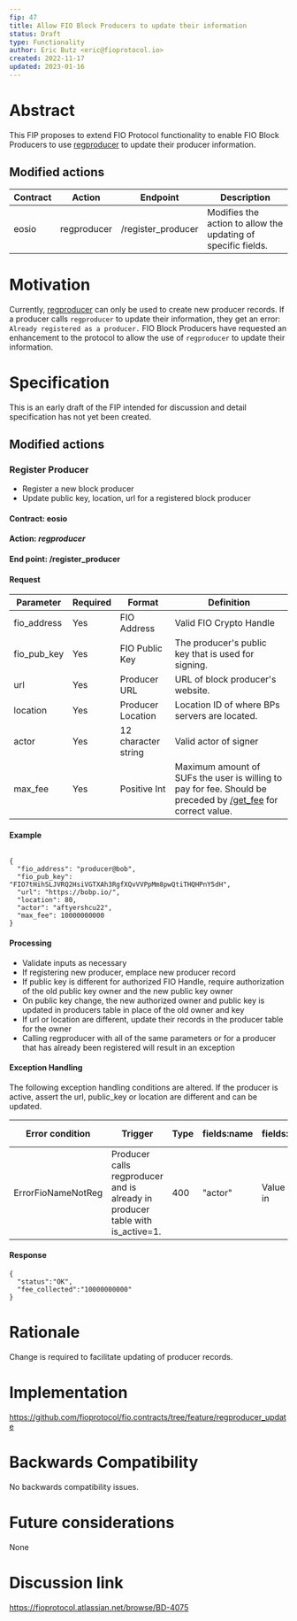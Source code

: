 ```yaml
---
fip: 47
title: Allow FIO Block Producers to update their information
status: Draft
type: Functionality
author: Eric Butz <eric@fioprotocol.io>
created: 2022-11-17
updated: 2023-01-16
---
```


# Abstract
This FIP proposes to extend FIO Protocol functionality to enable FIO Block Producers to use [regproducer](https://developers.fioprotocol.io/pages/api/fio-api/#options-regproducer) to update their producer information.

## Modified actions
|Contract|Action|Endpoint|Description|
|---|---|---|---|
|eosio|regproducer|/register_producer|Modifies the action to allow the updating of specific fields.|

# Motivation
Currently, [regproducer](https://developers.fioprotocol.io/pages/api/fio-api/#options-regproducer) can only be used to create new producer records. If a producer calls `regproducer` to update their information, they get an error: `Already registered as a producer.` FIO Block Producers have requested an enhancement to the protocol to allow the use of `regproducer` to update their information.

# Specification
This is an early draft of the FIP intended for discussion and detail specification has not yet been created.

## Modified actions

### Register Producer
* Register a new block producer
* Update public key, location, url for a registered block producer 

#### Contract: eosio

#### Action: *regproducer*

#### End point: /register_producer 

#### Request
|Parameter|Required|Format|Definition|
|---|---|---|---|
|fio_address|Yes|FIO Address|Valid FIO Crypto Handle|
|fio_pub_key|Yes|FIO Public Key|The producer's public key that is used for signing.|
|url|Yes|Producer URL|URL of block producer's website.|
|location|Yes|Producer Location|Location ID of where BPs servers are located.|
|actor|Yes|12 character string|Valid actor of signer|
|max_fee|Yes|Positive Int|Maximum amount of SUFs the user is willing to pay for fee. Should be preceded by [/get_fee](https://developers.fioprotocol.io/api/api-spec/reference/get-fee/get-fee) for correct value.|

#### Example
```

{
  "fio_address": "producer@bob",
  "fio_pub_key": "FIO7tHihSLJVRQ2HsiVGTXAh3RgfXQvVVPpMm8pwQtiTHQHPnY5dH",
  "url": "https://bobp.io/",
  "location": 80,
  "actor": "aftyershcu22",
  "max_fee": 10000000000
}

```

#### Processing
* Validate inputs as necessary
* If registering new producer, emplace new producer record
* If public key is different for authorized FIO Handle, require authorization of the old public key owner and the new public key owner
* On public key change, the new authorized owner and public key is updated in producers table in place of the old owner and key
* If url or location are different, update their records in the producer table for the owner 
* Calling regproducer with all of the same parameters or for a producer that has already been registered will result in an exception

#### Exception Handling

The following exception handling conditions are altered. 
If the producer is active, assert the url, public_key or location are different and can be updated.

|Error condition|Trigger|Type|fields:name|fields:value|Error message|
|---|---|---|---|---|---|
|ErrorFioNameNotReg |Producer calls regproducer and is already in producer table with is_active=1.|400|"actor"|Value sent in|"Already registered as producer"|

#### Response
```
{
  "status":"OK",
  "fee_collected":"10000000000"
}
```

# Rationale
Change is required to facilitate updating of producer records.

# Implementation
https://github.com/fioprotocol/fio.contracts/tree/feature/regproducer_update

# Backwards Compatibility
No backwards compatibility issues.

# Future considerations
None

# Discussion link
https://fioprotocol.atlassian.net/browse/BD-4075
